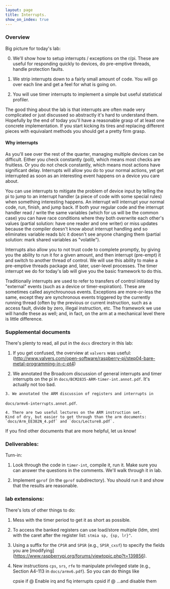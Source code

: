 ```yaml
---
layout: page
title: Interrupts.
show_on_index: true
---
```


### Overview


Big picture for today's lab:


   0. We'll show how to setup interrupts / exceptions on the r/pi.
   These are useful for responding quickly to devices, do pre-emptive
   threads, handle protection faults.

   1. We strip interrupts down to a fairly small amount of code.  You will
   go over each line and get a feel for what is going on.  

   2. You will use timer interrupts to implement a simple but useful
   statistical profiler.

The good thing about the lab is that interrupts are often made very
complicated or just discussed so abstractly it's hard to understand them.
Hopefully by the end of today you'll have a reasonable grasp of at least
one concrete implementation.  If you start kicking its tires and replacing
different pieces with equivalant methods you should get a pretty firm
grasp.

#### Why interrupts

As you'll see over the rest of the quarter, managing multiple devices
can be difficult.  Either you check constantly (poll), which means most
checks are fruitless.    Or you do not check constantly, which means
most actions have significant delay.  Interrupts will allow you do to
your normal actions, yet get interrupted as soon as an interesting
event happens on a device you care about.

You can use interrupts to mitigate the problem of device input by telling
the pi to jump to an interrupt handler (a piece of code with some special
rules) when something interesting happens.  An interrupt will interrupt
your normal code, run, finish, and jump back.  If both your regular code
and the interrupt handler read / write the same variables (which for us
will be the common case) you can have race conditions where they both
overwrite each other's values (partial solution: have one reader and one
writer) or miss updates because the compiler doesn't know about interrupt
handling and so eliminates variable reads b/c it doesn't see anyone
changing them (partial solution: mark shared variables as "volatile").

Interrupts also allow you to not trust code to complete promptly, by giving
you the ability to run it for a given amount, and then interrupt (pre-empt)
it and switch to another thread of control.  We will use this ability
to make a pre-emptive threads package and, later, user-level processes.
The timer interrupt we do for today's lab will give you the basic 
framework to do this.

Traditionally interrupts are used to refer to transfers of control
initiated by "external" events (such as a device or timer-expiration).
These are sometimes called asynchrounous events.  Exceptions are
more-or-less the same, except they are synchronous events triggered by the
currently running thread (often by the previous or current instruction,
such as a access fault, divide by zero, illegal instruction, etc.
The framework we use will handle these as well; and, in fact, on the
arm at a mechanical level there is little difference.

### Supplemental documents

There's plenty to read, all put in the `docs` directory in this lab:
 
   1. If you get confused, the overview at `valvers` was useful: (http://www.valvers.com/open-software/raspberry-pi/step04-bare-metal-programming-in-c-pt4)

   2. We annotated the Broadcom discussion of general interrupts and
   timer interrupts on the pi in `docs/BCM2835-ARM-timer-int.annot.pdf`.
   It's actually not too bad.

    3. We annotated the ARM discussion of registers and interrupts in
   `docs/armv6-interrupts.annot.pdf`.

    4. There are two useful lectures on the ARM instruction set.
    Kind of dry, but easier to get through than the arm documents:
    `docs/Arm_EE382N_4.pdf` and `docs/Lecture8.pdf`.

If you find other documents that are more helpful, let us know!

### Deliverables:

Turn-in:

  1.  Look through the code in `timer-int`, compile it, run it.  Make sure
  you can answer the questions in the comments.  We'll walk through it
  in lab.

  2. Implement `gprof` (in the `gprof` subdirectory).   You should run it
  and show that the results are reasonable.


### lab extensions:

There's lots of other things to do:

  1. Mess with the timer period to get it as short as possible.

  2. To access the banked registers can use load/store multiple (ldm, stm)
    with the caret after the register list: `stmia sp, {sp, lr}^`.

  3. Using a suffix for the `CPSR` and `SPSR` (e.g., `SPSR_cxsf`) to 
	specify the fields you are [modifying]
     (https://www.raspberrypi.org/forums/viewtopic.php?t=139856).

  4. New instructions `cps`, `srs`, `rfe` to manipulate privileged state
   (e.g., Section A4-113 in `docs/armv6.pdf`).   So you can do things like

		cpsie if @ Enable irq and fiq interrupts
		cpsid if @ ...and disable them
